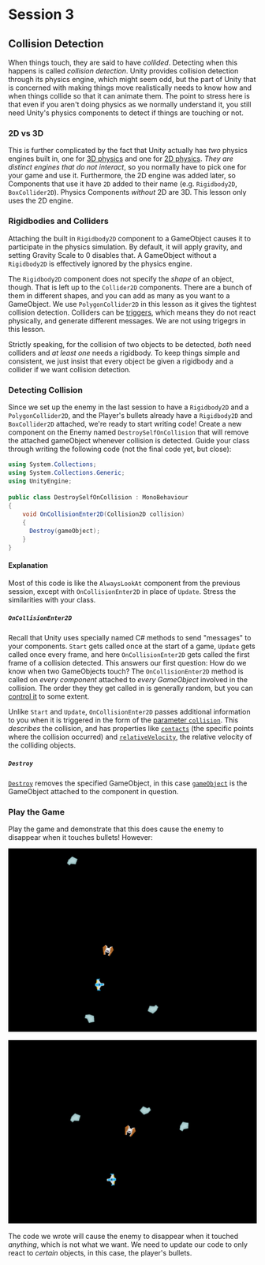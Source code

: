 # Session 3
## Collision Detection
When things touch, they are said to have *collided*. Detecting when this happens is called *collision detection*. Unity provides collision detection through its physics engine, which might seem odd, but the part of Unity that is concerned with making things move realistically needs to know how and when things collide so that it can animate them. The point to stress here is that even if you aren't doing physics as we normally understand it, you still need Unity's physics components to detect if things are touching or not.

### 2D vs 3D
This is further complicated by the fact that Unity actually has *two* physics engines built in, one for [3D physics](https://en.wikipedia.org/wiki/PhysX) and one for [2D physics](https://en.wikipedia.org/wiki/Box2D). *They are distinct engines that do not interact*, so you normally have to pick one for your game and use it. Furthermore, the 2D engine was added later, so Components that use it have `2D` added to their name (e.g. `Rigidbody2D`, `BoxCollider2D`). Physics Components *without* 2D are 3D. This lesson only uses the 2D engine.

### Rigidbodies and Colliders
Attaching the built in `Rigidbody2D` component to a GameObject causes it to participate in the physics simulation. By default, it will apply gravity, and setting Gravity Scale to 0 disables that. A GameObject without a `Rigidbody2D` is effectively ignored by the physics engine.

The `Rigidbody2D` component does not specify the *shape* of an object, though. That is left up to the `Collider2D` components. There are a bunch of them in different shapes, and you can add as many as you want to a GameObject. We use `PolygonCollider2D` in this lesson as it gives the tightest collision detection. Colliders can be [triggers](https://unity3d.com/learn/tutorials/topics/physics/colliders-triggers), which means they do not react physically, and generate different messages. We are not using trigegrs in this lesson.

Strictly speaking, for the collision of two objects to be detected, *both* need colliders and *at least one* needs a rigidbody. To keep things simple and consistent, we just insist that every object be given a rigidbody and a collider if we want collision detection.

### Detecting Collision
Since we set up the enemy in the last session to have a `Rigidbody2D` and a `PolygonCollider2D`, and the Player's bullets already have a `Rigidbody2D` and `BoxCollider2D` attached, we're ready to start writing code! Create a new component on the Enemy named `DestroySelfOnCollision` that will remove the attached gameObject whenever collision is detected. Guide your class through writing the following code (not the final code yet, but close):

```cs
using System.Collections;
using System.Collections.Generic;
using UnityEngine;

public class DestroySelfOnCollision : MonoBehaviour
{
	void OnCollisionEnter2D(Collision2D collision)
	{
      Destroy(gameObject);
	}
}

```

#### Explanation
Most of this code is like the `AlwaysLookAt` component from the previous session, except with `OnCollisionEnter2D` in place of `Update`. Stress the similarities with your class.

##### `OnCollisionEnter2D`
Recall that Unity uses specially named C# methods to send "messages" to your components. `Start` gets called once at the start of a game, `Update` gets called once every frame, and here `OnCollisionEnter2D` gets called the first frame of a collision detected. This answers our first question: How do we know when two GameObjects touch? The `OnCollisionEnter2D` method is called on *every component* attached to *every GameObject* involved in the collision. The order they they get called in is generally random, but you can [control it](https://docs.unity3d.com/Manual/class-ScriptExecution.html) to some extent.

Unlike `Start` and `Update`, `OnCollisionEnter2D` passes additional information to you when it is triggered in the form of the [parameter `collision`](https://docs.unity3d.com/ScriptReference/Collision2D.html). This *describes* the collision, and has properties like [`contacts`](https://docs.unity3d.com/ScriptReference/Collision2D-contacts.html) (the specific points where the collision occurred) and [`relativeVelocity`](https://docs.unity3d.com/ScriptReference/Collision2D-relativeVelocity.html), the relative velocity of the colliding objects.

##### `Destroy`
[`Destroy`](https://docs.unity3d.com/ScriptReference/Object.Destroy.html) removes the specified GameObject, in this case [`gameObject`](https://docs.unity3d.com/ScriptReference/Component-gameObject.html) is the GameObject attached to the component in question.

### Play the Game
Play the game and demonstrate that this does cause the enemy to disappear when it touches bullets! However:

![](oops-1.gif)

![](oops-2.gif)


The code we wrote will cause the enemy to disappear when it touched *anything*, which is not what we want. We need to update our code to only react to *certain* objects, in this case, the player's bullets.
